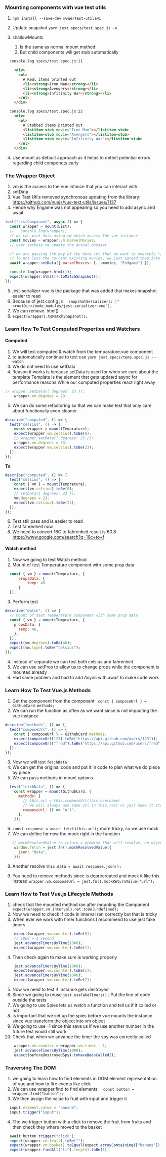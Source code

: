 ### Mounting components wirh vue test utils
1. `npm install --save-dev @vue/test-utils@1`

2. Update snapshot `yarn jest specs/test.spec.js -u`
3. shallowMounts
   1. Is the same as normal mount method
   2. But child components will get stub automatically

```html
  console.log specs/test.spec.js:21

    <div>
      <ul>
        # Real items printed out
        <li><strong>Iron Man</strong></li>
        <li><strong>Avengers</strong></li>
        <li><strong>Infitinity War</strong></li>
      </ul>
    </div>

  console.log specs/test.spec.js:22
    <div>
      <ul>
        # Stubbed items printed out
        <listitem-stub movie="Iron Man"></listitem-stub>
        <listitem-stub movie="Avengers"></listitem-stub>
        <listitem-stub movie="Infitinity War"></listitem-stub>
      </ul>
    </div>
``` 

4. Use mount as default approach as it helps to detect potential errors regarding child componets early


### The Wrapper Object
1. vm is the access to the vue intance that you can interact with
2. setData
3. Vue Test Utils removed synchronous updating from the library: https://github.com/vuejs/vue-test-utils/issues/1137
4. Hence why Engame was not appearing so you need to add async and await
```js
test("ListComponent", async () => {
  const wrapper = mount(List);
  //   console.log(wrapper);
  // we can pick data using vm which access the vue instance
  const movies = wrapper.vm.marvelMovies;
  // user setData to update the actual dataset

  /* we are passing the key of the data set that we want to overrule */
  // To not lose the current existing movies, we just spread them into the same array, again
  await wrapper.setData({ marvelMovies: [...movies, "Endgame"] });

  console.log(wrapper.html());
  expect(wrapper.html()).toMatchSnapshot();
});
```


5. jest-serializer-vue is the package that was added that makes snapshot easier to read
6. Because of jest.config.js `  snapshotSerializers: ["<rootDir>/node_modules/jest-serializer-vue"],`
7. We can remove .html()
8. `expect(wrapper).toMatchSnapshot();`


### Learn How To Test Computed Properties and Watchers
#### Computed
1. We will test computed & watch from the temparature.vue component
2. to automatically continue to test use `yarn jest specs/temp.spec.js --watch`
3. We do not need to use setData
4. Reason it works is because setData is used for when we care about the template
   Template is the element that gets updated async for performance reasons
   While our computed properties react right away
```js
// wrapper.setData({ degrees: 23 });
    wrapper.vm.degrees = 23;
```
5. We can do some refactoring so that we can make test that only care about functionally even cleaner
```js
describe("computed", () => {
  test("celsius", () => {
    const wrapper = mount(Temprature);
    expect(wrapper.vm.celsius).toBe(0);
    // wrapper.setData({ degrees: 23 });
    wrapper.vm.degrees = 23;
    expect(wrapper.vm.celsius).toBe(23);
  });
});
```
**To**

```js
describe("computed", () => {
  test("celsius", () => {
    const { vm } = mount(Temprature);
    expect(vm.celsius).toBe(0);
    // setData({ degrees: 23 });
    vm.degrees = 23;
    expect(vm.celsius).toBe(23);
  });
});
```
6. Test still pass and is easier to read
7. Test fahrenheit now
8. We need to convert 16C to fahrenheit result is 60.8 <https://www.google.com/search?q=16c+to+f>
#### Watch method
1. Now we going to test Watch method
2. Mount of test Temperature component with some prop data
```js
  const { vm } = mount(Temprature, {
      propsData: {
          temp: 40
      }
  });
```
3. Perform test
```js
describe("watch", () => {
  // Mount of test Temperature component with some prop data
  const { vm } = mount(Temprature, {
    propsData: {
      temp: 40,
    },
  });
  expect(vm.degrees).toBe(40);
  expect(vm.type).toBe("celsius");
});
```
4. instead of separate we can test both celsius and fahrenheit
5. We can use setPros to allow us to change props while the component is mounted already
6. Had same problem and had to add Async with await to make code work   

### Learn How To Test Vue.js Methods
1. Get the component from the component ` const { composeUrl } = GithubCard.methods;`
2. We can run the function as often as we want since is not impacting the vue instance
```js
describe("methods", () => {
  test("composeUrl", () => {
    const { composeUrl } = GithubCard.methods;
    expect(composeUrl(123).toBe("https://api.github.com/users/123"));
    expect(composeUrl("fred").toBe("https://api.github.com/users/fred"));
  });
});
```
3. Now we will test `fetchData`
4. We can get the original code and put it in code to plan what we do piece by piece
5. We can pass methods in mount options
```js
  test("fetchData", () => {
    const wrapper = mount(GithubCard, {
      methods: {
        // this.url = this.composeUrl(this.username)
        // we will always use same url in this rest so just make it static
        composeUrl: () => "url",
      },
    });
```   
6. `const response = await fetch(this.url);` more tricky, so we use mock
7. We can define for now the mock right in the function
```js
   // mockResolvedValue to return a promise that will resolve, an object some data with json as the key
    window.fetch = jest.fn().mockResolvedValue({
      json: "data",
    });
 ```
8. Another resolve `this.data = await response.json();`

9. You need to remove methods since is deprecreated and mock it like this instead 
 `wrapper.vm.composeUrl = jest.fn().mockReturnValue("url");`


### Learn How to Test Vue.js Lifecycle Methods
1. check that the mounted method ran after mounting the Component `    expect(wrapper.vm.interval).not.toBe(undefined);`
2. Now we need to check if code in interval ran correctly but that is tricky
3. When ever we work with timer functions I recommend to use jest fake timers
```js
    expect(wrapper.vm.counter).toBe(0);
    // 1000 = 1 second
    jest.advanceTimersByTime(1000);
    expect(wrapper.vm.counter).toBe(1);
```

4. Then check again to make sure is working properly 
```js
    jest.advanceTimersByTime(1000);
    expect(wrapper.vm.counter).toBe(1);
    jest.advanceTimersByTime(1000);
    expect(wrapper.vm.counter).toBe(2);
```
5. Now we need to test if instance gets destroyed
6. Since we going to reuse `jest.useFakeTimers();` Put the line of code outside the tests
7. We going to use Spies lets us watch a function and tell us if it called or not
8. Is important that we set up the spies before vue mounts the instance since vue transform the object into vm object
9. We going to use -1 since this save us if we use another number in the future test would still work
10. Check that when we advance the timer the spy was correctly called
```js
    wrapper.vm.counter = wrapper.vm.timer - 1;
    jest.advanceTimersByTime(1000);
    expect(beforeDestroyedSpy).toHaveBeenCalled();
```

### Traversing The DOM
1. we going to learn how to find elements in DOM element representation of vue and how to fire events like click
2. We can use wrapper.find to find elements `  const button = wrapper.find("button");`
3. We then assign the value to fruit with input and trigger it
```js
  input.element.value = "banana";
  input.trigger("input");
```
4. The we trigger button with a click to remove the fruit from fruits and then check they where moved to the basket
```js
  await button.trigger("click");
  expect(wrapper.vm.fruit).toBe("");
  expect(wrapper.vm.basket).toEqual(expect.arrayContaining(["banana"]));
  expect(wrapper.findAll("li").length).toBe(1);
```
